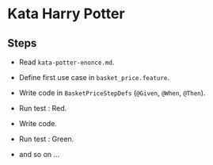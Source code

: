 # Kata Harry Potter

## Steps

- Read `kata-potter-enonce.md`.

- Define first use case in `basket_price.feature`.

- Write code in `BasketPriceStepDefs` (`@Given`, `@When`, `@Then`).

- Run test : Red.

- Write code.

- Run test : Green.

- and so on ...


